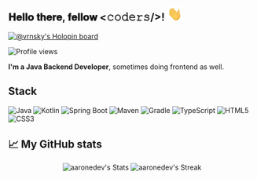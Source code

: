 <h2> 𝐇𝐞𝐥𝐥𝐨 𝐭𝐡𝐞𝐫𝐞, 𝐟𝐞𝐥𝐥𝐨𝐰 <𝚌𝚘𝚍𝚎𝚛𝚜/>! <img src="https://raw.githubusercontent.com/ABSphreak/ABSphreak/master/gifs/Hi.gif" width="30px"></h2>

[![@vrnsky's Holopin board](https://holopin.me/vrnsky)](https://holopin.io/@vrnsky)

![Profile views](https://komarev.com/ghpvc/?username=vrnsky&label=Profile%20views&color=60598F&style=flat)

<div class="github-introduction">

**I'm a Java Backend Developer**, sometimes doing frontend as well.

</div>

## Stack
<div class="badges-intro">

![Java](https://img.shields.io/badge/Java-000000?style=flat&logo=openjdk&logoColor=white)
![Kotlin](https://img.shields.io/badge/Kotlin-000000?style=flat&logo=kotlin&logoColor=purple)
![Spring Boot](https://img.shields.io/badge/Spring%20Boot-000000?style=flat&logo=spring-boot&logoColor=green)
![Maven](https://img.shields.io/badge/Maven-000000?style=flat&logo=apache-maven&logoColor=blue)
![Gradle](https://img.shields.io/badge/Gradle-000000?style=flat&logo=gradle&logoColor=blue)
![TypeScript](https://img.shields.io/badge/-TypeScript-000000?style=flat&logo=typescript&logoColor=#3178C6)
![HTML5](https://img.shields.io/badge/-HTML5-000000?style=flat&logo=html5&logoColor=#E34F26)
![CSS3](https://img.shields.io/badge/-CSS3-000000?style=flat&logo=css3&logoColor=#1572B6)

</div>


## 📈 My GitHub stats

<div class="badges-githubstats">
  <p align="center">
    <img src="https://github-readme-stats.vercel.app/api?username=vrnsky&theme=tokyonight&show_icons=true&hide_border=true&count_private=true" alt="aaronedev's Stats" height="165">
    <img src="https://github-readme-streak-stats.herokuapp.com/?user=vrnsky&theme=tokyonight&hide_border=true" alt="aaronedev's Streak" height="165">
  </p>
</div>


